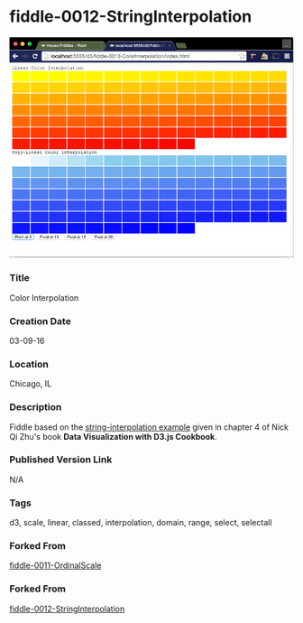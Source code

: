 fiddle-0012-StringInterpolation
======

![Screenshot](screenshot.png)


### Title

Color Interpolation


### Creation Date

03-09-16


### Location

Chicago, IL


### Description

Fiddle based on the [string-interpolation example](https://github.com/NickQiZhu/d3-cookbook/blob/master/src/chapter4/string-interpolation.html)
given in chapter 4 of Nick Qi Zhu's book **Data Visualization with D3.js Cookbook**.


### Published Version Link

N/A


### Tags

d3, scale, linear, classed, interpolation, domain, range, select, selectall


### Forked From

[fiddle-0011-OrdinalScale](../fiddle-0011-OrdinalScale)


### Forked From

[fiddle-0012-StringInterpolation](../fiddle-0012-StringInterpolation)
